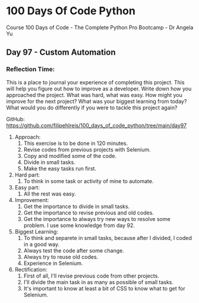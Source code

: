 # 100 Days Of Code Python
Course 100 Days of Code - The Complete Python Pro Bootcamp - Dr Angela Yu

## Day 97 - Custom Automation

### **Reflection Time:**
This is a place to journal your experience of completing this project. This will help you figure out how to improve as a developer.
Write down how you approached the project. What was hard, what was easy. How might you improve for the next project? What was your biggest learning from today? What would you do differently if you were to tackle this project again?

GitHub: https://github.com/filipehlreis/100_days_of_code_python/tree/main/day97

1. Approach:
	1. This exercise is to be done in 120 minutes.
	2. Revise codes from previous projects with Selenium.
	3. Copy and modified some of the code.
    4. Divide in small tasks.
	5. Make the easy tasks run first.
2. Hard part:
	1. To think in some task or activity of mine to automate.
3. Easy part:
    1. All the rest was easy.
4. Improvement:
    1. Get the importance to divide in small tasks.
    2. Get the importance to revise previous and old codes.
    3. Get the importance to always try new ways to resolve some problem. I use some knowledge from day 92. 
5.  Biggest Learning:
    1. To think and separete in small tasks, because after I divided, I coded in a good way.
    2. Always test the code after some change.
    3. Always try to reuse old codes.
    4. Experience in Selenium.
6.  Rectification:
    1. First of all, I'll revise previous code from other projects.
    2. I'll divide the main task in as many as possible of small tasks.
    3. It's important to know at least a bit of CSS to know what to get for Selenium.
